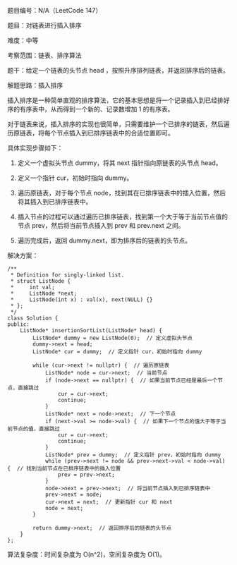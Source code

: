 题目编号：N/A（LeetCode 147）

题目：对链表进行插入排序

难度：中等

考察范围：链表、排序算法

题干：给定一个链表的头节点 head ，按照升序排列链表，并返回排序后的链表。

解题思路：插入排序

插入排序是一种简单直观的排序算法，它的基本思想是将一个记录插入到已经排好序的有序表中，从而得到一个新的、记录数增加 1 的有序表。

对于链表来说，插入排序的实现也很简单，只需要维护一个已排序的链表，然后遍历原链表，将每个节点插入到已排序链表中的合适位置即可。

具体实现步骤如下：

1. 定义一个虚拟头节点 dummy，将其 next 指针指向原链表的头节点 head。

2. 定义一个指针 cur，初始时指向 dummy。

3. 遍历原链表，对于每个节点 node，找到其在已排序链表中的插入位置，然后将其插入到已排序链表中。

4. 插入节点的过程可以通过遍历已排序链表，找到第一个大于等于当前节点值的节点 prev，然后将当前节点插入到 prev 和 prev.next 之间。

5. 遍历完成后，返回 dummy.next，即为排序后的链表的头节点。

解决方案：

```solidity
/**
 * Definition for singly-linked list.
 * struct ListNode {
 *     int val;
 *     ListNode *next;
 *     ListNode(int x) : val(x), next(NULL) {}
 * };
 */
class Solution {
public:
    ListNode* insertionSortList(ListNode* head) {
        ListNode* dummy = new ListNode(0);  // 定义虚拟头节点
        dummy->next = head;
        ListNode* cur = dummy;  // 定义指针 cur，初始时指向 dummy

        while (cur->next != nullptr) {  // 遍历原链表
            ListNode* node = cur->next;  // 当前节点
            if (node->next == nullptr) {  // 如果当前节点已经是最后一个节点，直接跳过
                cur = cur->next;
                continue;
            }
            ListNode* next = node->next;  // 下一个节点
            if (next->val >= node->val) {  // 如果下一个节点的值大于等于当前节点的值，直接跳过
                cur = cur->next;
                continue;
            }
            ListNode* prev = dummy;  // 定义指针 prev，初始时指向 dummy
            while (prev->next != node && prev->next->val < node->val) {  // 找到当前节点在已排序链表中的插入位置
                prev = prev->next;
            }
            node->next = prev->next;  // 将当前节点插入到已排序链表中
            prev->next = node;
            cur->next = next;  // 更新指针 cur 和 next
            node = next;
        }

        return dummy->next;  // 返回排序后的链表的头节点
    }
};
```

算法复杂度：时间复杂度为 O(n^2)，空间复杂度为 O(1)。
